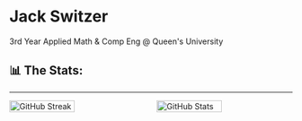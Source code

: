 # Jack Switzer

3rd Year Applied Math & Comp Eng @ Queen's University

## 📊 The Stats:

---

<div style="display: flex; justify-content: space-between;">
  <img src="https://github-readme-streak-stats.herokuapp.com/?user=JackSwitzer&theme=Merko" alt="GitHub Streak" style="width: 48%;">
  <img src="https://github-readme-stats.vercel.app/api?username=JackSwitzer&count_private=true&show_icons=true&theme=default" alt="GitHub Stats" style="width: 48%;">
</div>

